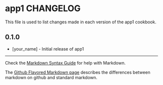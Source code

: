 app1 CHANGELOG
==============

This file is used to list changes made in each version of the app1 cookbook.

0.1.0
-----
- [your_name] - Initial release of app1

- - -
Check the [Markdown Syntax Guide](http://daringfireball.net/projects/markdown/syntax) for help with Markdown.

The [Github Flavored Markdown page](http://github.github.com/github-flavored-markdown/) describes the differences between markdown on github and standard markdown.
